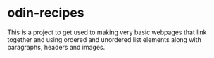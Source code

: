# odin-recipes
This is a project to get used to making very basic webpages that link together and using ordered and unordered list elements along with paragraphs, headers and images.